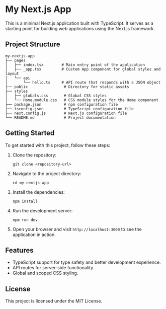 # My Next.js App

This is a minimal Next.js application built with TypeScript. It serves as a starting point for building web applications using the Next.js framework.

## Project Structure

```
my-nextjs-app
├── pages
│   ├── index.tsx        # Main entry point of the application
│   ├── _app.tsx         # Custom App component for global styles and layout
│   └── api
│       └── hello.ts     # API route that responds with a JSON object
├── public                # Directory for static assets
├── styles
│   ├── globals.css       # Global CSS styles
│   └── Home.module.css   # CSS module styles for the Home component
├── package.json          # npm configuration file
├── tsconfig.json         # TypeScript configuration file
├── next.config.js        # Next.js configuration file
└── README.md             # Project documentation
```

## Getting Started

To get started with this project, follow these steps:

1. Clone the repository:
   ```
   git clone <repository-url>
   ```

2. Navigate to the project directory:
   ```
   cd my-nextjs-app
   ```

3. Install the dependencies:
   ```
   npm install
   ```

4. Run the development server:
   ```
   npm run dev
   ```

5. Open your browser and visit `http://localhost:3000` to see the application in action.

## Features

- TypeScript support for type safety and better development experience.
- API routes for server-side functionality.
- Global and scoped CSS styling.

## License

This project is licensed under the MIT License.